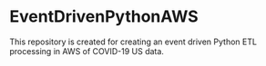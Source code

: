 # EventDrivenPythonAWS
This repository is created for creating an event driven Python ETL processing in AWS of COVID-19 US data.
